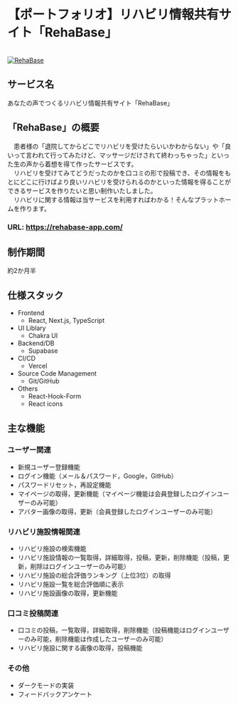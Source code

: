 # 【ポートフォリオ】リハビリ情報共有サイト「RehaBase」
<br>
<a href="https://rehabase-app.com/">
<img src="https://user-images.githubusercontent.com/88890984/203794990-86d374d2-aaea-4012-853a-5b603fd80290.png" alt="RehaBase" title="RehaBase">
</a>
<br>

## サービス名
あなたの声でつくるリハビリ情報共有サイト「RehaBase」

## 「RehaBase」の概要
　患者様の「退院してからどこでリハビリを受けたらいいかわからない」や「良いって言われて行ってみたけど、マッサージだけされて終わっちゃった」といった生の声から着想を得て作ったサービスです。<br>
　リハビリを受けてみてどうだったのかを口コミの形で投稿でき、その情報をもとにどこに行けばより良いリハビリを受けられるのかといった情報を得ることができるサービスを作りたいと思い制作いたしました。<br>
 　リハビリに関する情報は当サービスを利用すればわかる！そんなプラットホームを作ります。

### URL: https://rehabase-app.com/

## 制作期間
約2か月半

## 仕様スタック
- Frontend  
  - React, Next.js, TypeScript
- UI Liblary
  - Chakra UI
- Backend/DB
  - Supabase
- CI/CD
  - Vercel
- Source Code Management
  - Git/GitHub
- Others
  - React-Hook-Form
  - React icons

## 主な機能
### ユーザー関連
- 新規ユーザー登録機能
- ログイン機能（メール＆パスワード，Google，GitHub）
- パスワードリセット，再設定機能
- マイページの取得，更新機能（マイページ機能は会員登録したログインユーザーのみ可能）
- アバター画像の取得，更新（会員登録したログインユーザーのみ可能）
### リハビリ施設情報関連
- リハビリ施設の検索機能
- リハビリ施設情報の一覧取得，詳細取得，投稿，更新，削除機能（投稿，更新，削除はログインユーザーのみ可能）
- リハビリ施設の総合評価ランキング（上位3位）の取得
- リハビリ施設一覧を総合評価順に表示
- リハビリ施設画像の取得，更新機能
### 口コミ投稿関連
- 口コミの投稿，一覧取得，詳細取得，削除機能（投稿機能はログインユーザーのみ可能，削除機能は作成したユーザーのみ可能）
- リハビリ施設に関する画像の取得，投稿機能
### その他
- ダークモードの実装
- フィードバックアンケート
